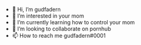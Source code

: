 - 👋 Hi, I’m gudfadern
- 👀 I’m interested in your mom
- 🌱 I’m currently learning how to control your mom
- 💞️ I’m looking to collaborate on pornhub
- 📫 How to reach me gudfadern#0001

<!---
ofcbreezy/ofcbreezy is a ✨ special ✨ repository because its `README.md` (this file) appears on your GitHub profile.
You can click the Preview link to take a look at your changes.
--->
